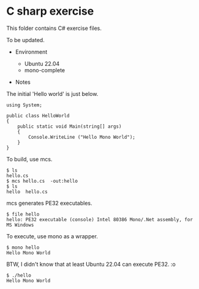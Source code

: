# C sharp exercise

This folder contains C# exercise files.

To be updated.

* Environment
    * Ubuntu 22.04
    * mono-complete

* Notes

The initial 'Hello world' is just below.

```
using System;

public class HelloWorld
{
    public static void Main(string[] args)
    {
        Console.WriteLine ("Hello Mono World");
    }
}

```

To build, use mcs.

```
$ ls
hello.cs
$ mcs hello.cs  -out:hello
$ ls
hello  hello.cs
```

mcs generates PE32 executables.
```
$ file hello
hello: PE32 executable (console) Intel 80386 Mono/.Net assembly, for MS Windows
```

To execute, use mono as a wrapper.
```
$ mono hello
Hello Mono World
```

BTW, I didn't know that at least Ubuntu 22.04 can execute PE32. :o
```
$ ./hello
Hello Mono World
```
